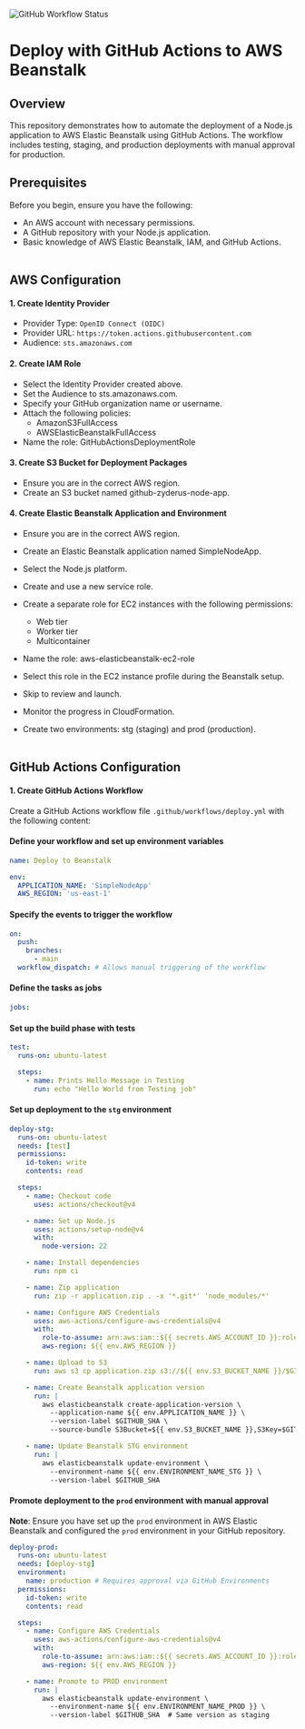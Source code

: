 ![GitHub Workflow Status](https://github.com/zyderus/deploy-node-app-to-aws-ec2/actions/workflows/deploy.yml/badge.svg)
<br>

# Deploy with GitHub Actions to AWS Beanstalk

## Overview

This repository demonstrates how to automate the deployment of a Node.js application to AWS Elastic Beanstalk using GitHub Actions. The workflow includes testing, staging, and production deployments with manual approval for production.

## Prerequisites

Before you begin, ensure you have the following:

- An AWS account with necessary permissions.
- A GitHub repository with your Node.js application.
- Basic knowledge of AWS Elastic Beanstalk, IAM, and GitHub Actions.
  <br>
  <br>

## AWS Configuration

#### 1. Create Identity Provider

- Provider Type: `OpenID Connect (OIDC)`
- Provider URL: `https://token.actions.githubusercontent.com`
- Audience: `sts.amazonaws.com`

#### 2. Create IAM Role

- Select the Identity Provider created above.
- Set the Audience to sts.amazonaws.com.
- Specify your GitHub organization name or username.
- Attach the following policies:
  - AmazonS3FullAccess
  - AWSElasticBeanstalkFullAccess
- Name the role: GitHubActionsDeploymentRole

#### 3. Create S3 Bucket for Deployment Packages

- Ensure you are in the correct AWS region.
- Create an S3 bucket named github-zyderus-node-app.

#### 4. Create Elastic Beanstalk Application and Environment

- Ensure you are in the correct AWS region.
- Create an Elastic Beanstalk application named SimpleNodeApp.
- Select the Node.js platform.
- Create and use a new service role.
- Create a separate role for EC2 instances with the following permissions:

  - Web tier
  - Worker tier
  - Multicontainer

- Name the role: aws-elasticbeanstalk-ec2-role
- Select this role in the EC2 instance profile during the Beanstalk setup.
- Skip to review and launch.
- Monitor the progress in CloudFormation.
- Create two environments: stg (staging) and prod (production).
  <br>
  <br>

## GitHub Actions Configuration

#### 1. Create GitHub Actions Workflow

Create a GitHub Actions workflow file `.github/workflows/deploy.yml` with the following content:

#### Define your workflow and set up environment variables

```yaml
name: Deploy to Beanstalk

env:
  APPLICATION_NAME: 'SimpleNodeApp'
  AWS_REGION: 'us-east-1'
```

#### Specify the events to trigger the workflow

```yml
on:
  push:
    branches:
      - main
  workflow_dispatch: # Allows manual triggering of the workflow
```

#### Define the tasks as jobs

```yml
jobs:
```

#### Set up the build phase with tests

```yml
test:
  runs-on: ubuntu-latest

  steps:
    - name: Prints Hello Message in Testing
      run: echo "Hello World from Testing job"
```

#### Set up deployment to the `stg` environment

```yml
deploy-stg:
  runs-on: ubuntu-latest
  needs: [test]
  permissions:
    id-token: write
    contents: read

  steps:
    - name: Checkout code
      uses: actions/checkout@v4

    - name: Set up Node.js
      uses: actions/setup-node@v4
      with:
        node-version: 22

    - name: Install dependencies
      run: npm ci

    - name: Zip application
      run: zip -r application.zip . -x '*.git*' 'node_modules/*'

    - name: Configure AWS Credentials
      uses: aws-actions/configure-aws-credentials@v4
      with:
        role-to-assume: arn:aws:iam::${{ secrets.AWS_ACCOUNT_ID }}:role/GitHubActionsDeploymentRole
        aws-region: ${{ env.AWS_REGION }}

    - name: Upload to S3
      run: aws s3 cp application.zip s3://${{ env.S3_BUCKET_NAME }}/$GITHUB_SHA.zip

    - name: Create Beanstalk application version
      run: |
        aws elasticbeanstalk create-application-version \
          --application-name ${{ env.APPLICATION_NAME }} \
          --version-label $GITHUB_SHA \
          --source-bundle S3Bucket=${{ env.S3_BUCKET_NAME }},S3Key=$GITHUB_SHA.zip

    - name: Update Beanstalk STG environment
      run: |
        aws elasticbeanstalk update-environment \
          --environment-name ${{ env.ENVIRONMENT_NAME_STG }} \
          --version-label $GITHUB_SHA
```

#### Promote deployment to the `prod` environment with manual approval

**Note**: Ensure you have set up the `prod` environment in AWS Elastic Beanstalk and configured the `prod` environment in your GitHub repository.

```yml
deploy-prod:
  runs-on: ubuntu-latest
  needs: [deploy-stg]
  environment:
    name: production # Requires approval via GitHub Environments
  permissions:
    id-token: write
    contents: read

  steps:
    - name: Configure AWS Credentials
      uses: aws-actions/configure-aws-credentials@v4
      with:
        role-to-assume: arn:aws:iam::${{ secrets.AWS_ACCOUNT_ID }}:role/GitHubActionsDeploymentRole
        aws-region: ${{ env.AWS_REGION }}

    - name: Promote to PROD environment
      run: |
        aws elasticbeanstalk update-environment \
          --environment-name ${{ env.ENVIRONMENT_NAME_PROD }} \
          --version-label $GITHUB_SHA  # Same version as staging
```

